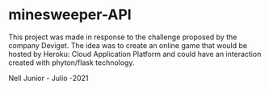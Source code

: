 # minesweeper-API 


This project was made in response to the challenge proposed by the company Deviget. The idea was to create an online game that would be hosted by Heroku: Cloud Application Platform and could have an interaction created with phyton/flask technology.

Nell Junior - Julio -2021



